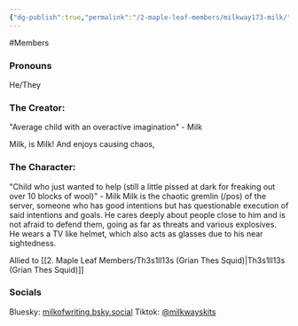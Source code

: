 ```yaml
---
{"dg-publish":true,"permalink":"/2-maple-leaf-members/milkway173-milk/","created":"2024-11-25T13:28:34.332-05:00"}
---
```


#Members 
### Pronouns 
He/They
### The Creator:
"Average child with an overactive imagination"
\- Milk

Milk, is Milk! And enjoys causing chaos, 
### The Character:
"Child who just wanted to help (still a little pissed at dark for freaking out over 10 blocks of wool)"
\- Milk
Milk is the chaotic gremlin (/pos) of the server, someone who has good intentions but has questionable execution of said intentions and goals. He cares deeply about people close to him and is not afraid to defend them, going as far as threats and various explosives.  
He wears a TV like helmet, which also acts as glasses due to his near sightedness.

Allied to [[2. Maple Leaf Members/Th3s1ll13s (Grian Thes Squid)\|Th3s1ll13s (Grian Thes Squid)]]
### Socials
Bluesky: [milkofwriting.bsky.social](https://bsky.app/profile/milkofwriting.bsky.social)
Tiktok: [@milkwayskits](https://www.tiktok.com/@milkwayskits?_t=8rhLon42Iik&_r=1)
